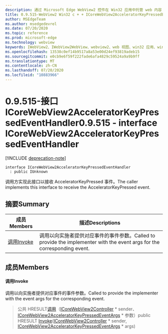 ```yaml
---
description: 通过 Microsoft Edge WebView2 控件在 Win32 应用中托管 web 内容
title: 0.9.515-WebView2 Win32 c + + ICoreWebView2AcceleratorKeyPressedEventHandler
author: MSEdgeTeam
ms.author: msedgedevrel
ms.date: 07/20/2020
ms.topic: reference
ms.prod: microsoft-edge
ms.technology: webview
keywords: IWebView2、IWebView2WebView、webview2、web 视图、win32 应用、win32、edge、ICoreWebView2、ICoreWebView2Controller、浏览器控件、边缘 html
ms.openlocfilehash: 13538c0ef14b9517a8a53e00d24ef93819adeb15
ms.sourcegitcommit: e0cb9e6f59f222fade6afa4829c59524a9a9b9ff
ms.translationtype: MT
ms.contentlocale: zh-CN
ms.lasthandoff: 07/20/2020
ms.locfileid: "10883966"
---
```

# <span data-ttu-id="5dad5-104">0.9.515-接口 ICoreWebView2AcceleratorKeyPressedEventHandler</span><span class="sxs-lookup"><span data-stu-id="5dad5-104">0.9.515 - interface ICoreWebView2AcceleratorKeyPressedEventHandler</span></span> 

[!INCLUDE [deprecation-note](../../includes/deprecation-note.md)]

```
interface ICoreWebView2AcceleratorKeyPressedEventHandler
  : public IUnknown
```

<span data-ttu-id="5dad5-105">调用方实现此接口以接收 AcceleratorKeyPressed 事件。</span><span class="sxs-lookup"><span data-stu-id="5dad5-105">The caller implements this interface to receive the AcceleratorKeyPressed event.</span></span>

## <span data-ttu-id="5dad5-106">摘要</span><span class="sxs-lookup"><span data-stu-id="5dad5-106">Summary</span></span>

 <span data-ttu-id="5dad5-107">成员</span><span class="sxs-lookup"><span data-stu-id="5dad5-107">Members</span></span>                        | <span data-ttu-id="5dad5-108">描述</span><span class="sxs-lookup"><span data-stu-id="5dad5-108">Descriptions</span></span>
--------------------------------|---------------------------------------------
[<span data-ttu-id="5dad5-109">调用</span><span class="sxs-lookup"><span data-stu-id="5dad5-109">Invoke</span></span>](#invoke) | <span data-ttu-id="5dad5-110">调用以向实施者提供对应事件的事件参数。</span><span class="sxs-lookup"><span data-stu-id="5dad5-110">Called to provide the implementer with the event args for the corresponding event.</span></span>

## <span data-ttu-id="5dad5-111">成员</span><span class="sxs-lookup"><span data-stu-id="5dad5-111">Members</span></span>

#### <span data-ttu-id="5dad5-112">调用</span><span class="sxs-lookup"><span data-stu-id="5dad5-112">Invoke</span></span> 

<span data-ttu-id="5dad5-113">调用以向实施者提供对应事件的事件参数。</span><span class="sxs-lookup"><span data-stu-id="5dad5-113">Called to provide the implementer with the event args for the corresponding event.</span></span>

> <span data-ttu-id="5dad5-114">公共 HRESULT[调用](#invoke)（[ICoreWebView2Controller](icorewebview2controller.md) \* sender、 [ICoreWebView2AcceleratorKeyPressedEventArgs](icorewebview2acceleratorkeypressedeventargs.md) \* 参数）</span><span class="sxs-lookup"><span data-stu-id="5dad5-114">public HRESULT [Invoke](#invoke)([ICoreWebView2Controller](icorewebview2controller.md) \* sender, [ICoreWebView2AcceleratorKeyPressedEventArgs](icorewebview2acceleratorkeypressedeventargs.md) \* args)</span></span>

